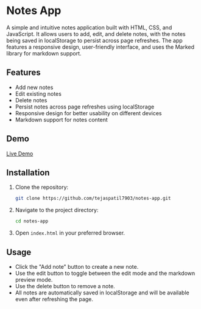 # Notes App

A simple and intuitive notes application built with HTML, CSS, and JavaScript. It allows users to add, edit, and delete notes, with the notes being saved in localStorage to persist across page refreshes. The app features a responsive design, user-friendly interface, and uses the Marked library for markdown support.

## Features

- Add new notes
- Edit existing notes
- Delete notes
- Persist notes across page refreshes using localStorage
- Responsive design for better usability on different devices
- Markdown support for notes content

## Demo

[Live Demo](https://notes-by-tejasvpatil.vercel.app/)

## Installation

1. Clone the repository:

    ```bash
    git clone https://github.com/tejaspatil7903/notes-app.git
    ```

2. Navigate to the project directory:

    ```bash
    cd notes-app
    ```

3. Open `index.html` in your preferred browser.

## Usage

- Click the "Add note" button to create a new note.
- Use the edit button to toggle between the edit mode and the markdown preview mode.
- Use the delete button to remove a note.
- All notes are automatically saved in localStorage and will be available even after refreshing the page.
